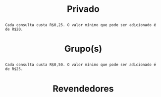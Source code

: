 # <p align="center">Privado
```
Cada consulta custa R$0,25. O valor mínimo que pode ser adicionado é de R$20.
```

# <p align="center">Grupo(s)
```
Cada consulta custa R$0,50. O valor mínimo que pode ser adicionado é de R$25.
```

# <p align="center">Revendedores
